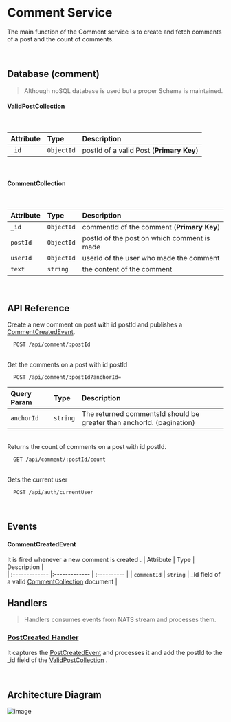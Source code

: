 
# Comment Service

The main function of the Comment service is to create and fetch comments of a post and the count of comments.

<br>

## Database (comment)

> Although noSQL database is used but a proper Schema is maintained.<br>
> 


#### ValidPostCollection <br>
<br>

| Attribute        | Type        | Description |   
| :------------- |:------------- | :----------  |
| `_id`      | `ObjectId` | postId of a valid Post (**Primary Key**) |
<br>

#### CommentCollection <br>
<br>

| Attribute        | Type        | Description |   
| :------------- |:------------- | :----------  |
| `_id`      | `ObjectId` | commentId of the comment (**Primary Key**) |
| `postId`      | `ObjectId` | postId of the post on which comment is made |
| `userId`      | `ObjectId` | userId of the user who made the comment  |
| `text`      | `string` | the content of the comment |
<br>

## API Reference

Create a new comment on post with id postId and publishes a [CommentCreatedEvent]().

```code
  POST /api/comment/:postId
```
\
Get the comments on a post with id postId

```code
  POST /api/comment/:postId?anchorId=
```
| Query Param | Type     | Description                |
| :-------- | :------- | :------------------------- |
| `anchorId` | `string` | The returned commentsId should be greater than anchorId. (pagination) |

\
Returns the count of comments on a post with id postId.

```code
  GET /api/comment/:postId/count
```
\
Gets the current user

```code
  POST /api/auth/currentUser
```
<br>

## Events


#### CommentCreatedEvent


It is fired whenever a new comment is created .
| Attribute        | Type        | Description |   
| :------------- |:------------- | :----------  |
| `commentId`      | `string` | _id field of a valid [CommentCollection]() document |

## Handlers
> Handlers consumes events from NATS stream and processes them.
### [PostCreated Handler](/comment/src/handlers/postCreatedHandler.ts)
It captures the [PostCreatedEvent]() and processes it and add the postId to the _id field of the [ValidPostCollection]() .

<br>

## Architecture Diagram
![image](https://user-images.githubusercontent.com/58662119/205670514-85598419-4e75-4254-b8b0-f7cd6d7c3f62.png)